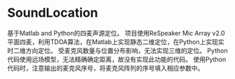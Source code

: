 # SoundLocation
基于Matlab and Python的四麦声源定位。
项目使用ReSpeaker Mic Array v2.0平面四麦，利用TDOA算法，在Matlab上实现静态二维定位，在Python上实现实时二维方向定位。
受麦克风数量与位置分布影响，无法实现三维的定位。
Python代码使用远场模型，无法精确确定距离，故没有实现此功能的代码。
使用Python代码时，注意输出的麦克风序号，将麦克风阵列的序号填入相应参数中。
